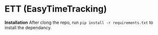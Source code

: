 # ETT (EasyTimeTracking)

**Installation**
After clong the repo, run ``pip install -r requirements.txt`` to install the dependancy.
